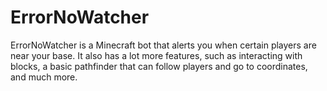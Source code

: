 # ErrorNoWatcher
ErrorNoWatcher is a Minecraft bot that alerts you when certain players are near your base. It also has a lot more features, such as interacting with blocks, a basic pathfinder that can follow players and go to coordinates, and much more.
